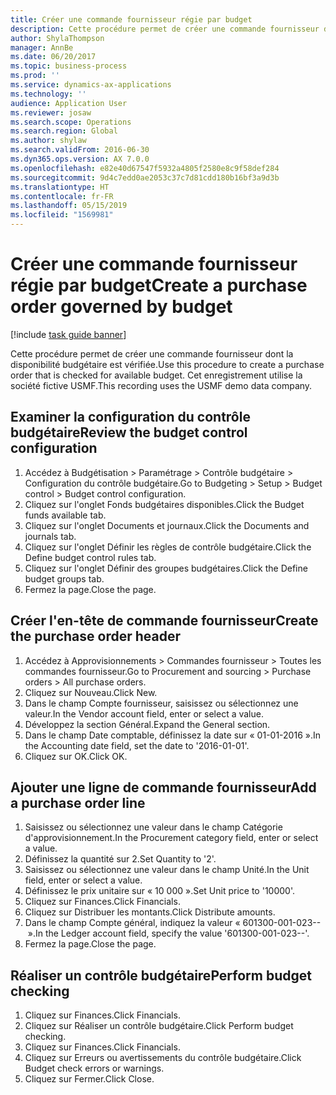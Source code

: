 ```yaml
---
title: Créer une commande fournisseur régie par budget
description: Cette procédure permet de créer une commande fournisseur dont la disponibilité budgétaire est vérifiée.
author: ShylaThompson
manager: AnnBe
ms.date: 06/20/2017
ms.topic: business-process
ms.prod: ''
ms.service: dynamics-ax-applications
ms.technology: ''
audience: Application User
ms.reviewer: josaw
ms.search.scope: Operations
ms.search.region: Global
ms.author: shylaw
ms.search.validFrom: 2016-06-30
ms.dyn365.ops.version: AX 7.0.0
ms.openlocfilehash: e82e40d67547f5932a4805f2580e8c9f58def284
ms.sourcegitcommit: 9d4c7edd0ae2053c37c7d81cdd180b16bf3a9d3b
ms.translationtype: HT
ms.contentlocale: fr-FR
ms.lasthandoff: 05/15/2019
ms.locfileid: "1569981"
---
```

# <a name="create-a-purchase-order-governed-by-budget"></a><span data-ttu-id="25c51-103">Créer une commande fournisseur régie par budget</span><span class="sxs-lookup"><span data-stu-id="25c51-103">Create a purchase order governed by budget</span></span>

[!include [task guide banner](../../includes/task-guide-banner.md)]

<span data-ttu-id="25c51-104">Cette procédure permet de créer une commande fournisseur dont la disponibilité budgétaire est vérifiée.</span><span class="sxs-lookup"><span data-stu-id="25c51-104">Use this procedure to create a purchase order that is checked for available budget.</span></span> <span data-ttu-id="25c51-105">Cet enregistrement utilise la société fictive USMF.</span><span class="sxs-lookup"><span data-stu-id="25c51-105">This recording uses the USMF demo data company.</span></span>


## <a name="review-the-budget-control-configuration"></a><span data-ttu-id="25c51-106">Examiner la configuration du contrôle budgétaire</span><span class="sxs-lookup"><span data-stu-id="25c51-106">Review the budget control configuration</span></span>
1. <span data-ttu-id="25c51-107">Accédez à Budgétisation > Paramétrage > Contrôle budgétaire > Configuration du contrôle budgétaire.</span><span class="sxs-lookup"><span data-stu-id="25c51-107">Go to Budgeting > Setup > Budget control > Budget control configuration.</span></span>
2. <span data-ttu-id="25c51-108">Cliquez sur l'onglet Fonds budgétaires disponibles.</span><span class="sxs-lookup"><span data-stu-id="25c51-108">Click the Budget funds available tab.</span></span>
3. <span data-ttu-id="25c51-109">Cliquez sur l'onglet Documents et journaux.</span><span class="sxs-lookup"><span data-stu-id="25c51-109">Click the Documents and journals tab.</span></span>
4. <span data-ttu-id="25c51-110">Cliquez sur l'onglet Définir les règles de contrôle budgétaire.</span><span class="sxs-lookup"><span data-stu-id="25c51-110">Click the Define budget control rules tab.</span></span>
5. <span data-ttu-id="25c51-111">Cliquez sur l'onglet Définir des groupes budgétaires.</span><span class="sxs-lookup"><span data-stu-id="25c51-111">Click the Define budget groups tab.</span></span>
6. <span data-ttu-id="25c51-112">Fermez la page.</span><span class="sxs-lookup"><span data-stu-id="25c51-112">Close the page.</span></span>

## <a name="create-the-purchase-order-header"></a><span data-ttu-id="25c51-113">Créer l'en-tête de commande fournisseur</span><span class="sxs-lookup"><span data-stu-id="25c51-113">Create the purchase order header</span></span>
1. <span data-ttu-id="25c51-114">Accédez à Approvisionnements > Commandes fournisseur > Toutes les commandes fournisseur.</span><span class="sxs-lookup"><span data-stu-id="25c51-114">Go to Procurement and sourcing > Purchase orders > All purchase orders.</span></span>
2. <span data-ttu-id="25c51-115">Cliquez sur Nouveau.</span><span class="sxs-lookup"><span data-stu-id="25c51-115">Click New.</span></span>
3. <span data-ttu-id="25c51-116">Dans le champ Compte fournisseur, saisissez ou sélectionnez une valeur.</span><span class="sxs-lookup"><span data-stu-id="25c51-116">In the Vendor account field, enter or select a value.</span></span>
4. <span data-ttu-id="25c51-117">Développez la section Général.</span><span class="sxs-lookup"><span data-stu-id="25c51-117">Expand the General section.</span></span>
5. <span data-ttu-id="25c51-118">Dans le champ Date comptable, définissez la date sur « 01-01-2016 ».</span><span class="sxs-lookup"><span data-stu-id="25c51-118">In the Accounting date field, set the date to '2016-01-01'.</span></span>
6. <span data-ttu-id="25c51-119">Cliquez sur OK.</span><span class="sxs-lookup"><span data-stu-id="25c51-119">Click OK.</span></span>

## <a name="add-a-purchase-order-line"></a><span data-ttu-id="25c51-120">Ajouter une ligne de commande fournisseur</span><span class="sxs-lookup"><span data-stu-id="25c51-120">Add a purchase order line</span></span>
1. <span data-ttu-id="25c51-121">Saisissez ou sélectionnez une valeur dans le champ Catégorie d'approvisionnement.</span><span class="sxs-lookup"><span data-stu-id="25c51-121">In the Procurement category field, enter or select a value.</span></span>
2. <span data-ttu-id="25c51-122">Définissez la quantité sur 2.</span><span class="sxs-lookup"><span data-stu-id="25c51-122">Set Quantity to '2'.</span></span>
3. <span data-ttu-id="25c51-123">Saisissez ou sélectionnez une valeur dans le champ Unité.</span><span class="sxs-lookup"><span data-stu-id="25c51-123">In the Unit field, enter or select a value.</span></span>
4. <span data-ttu-id="25c51-124">Définissez le prix unitaire sur « 10 000 ».</span><span class="sxs-lookup"><span data-stu-id="25c51-124">Set Unit price to '10000'.</span></span>
5. <span data-ttu-id="25c51-125">Cliquez sur Finances.</span><span class="sxs-lookup"><span data-stu-id="25c51-125">Click Financials.</span></span>
6. <span data-ttu-id="25c51-126">Cliquez sur Distribuer les montants.</span><span class="sxs-lookup"><span data-stu-id="25c51-126">Click Distribute amounts.</span></span>
7. <span data-ttu-id="25c51-127">Dans le champ Compte général, indiquez la valeur « 601300-001-023-- ».</span><span class="sxs-lookup"><span data-stu-id="25c51-127">In the Ledger account field, specify the value '601300-001-023--'.</span></span>
8. <span data-ttu-id="25c51-128">Fermez la page.</span><span class="sxs-lookup"><span data-stu-id="25c51-128">Close the page.</span></span>

## <a name="perform-budget-checking"></a><span data-ttu-id="25c51-129">Réaliser un contrôle budgétaire</span><span class="sxs-lookup"><span data-stu-id="25c51-129">Perform budget checking</span></span>
1. <span data-ttu-id="25c51-130">Cliquez sur Finances.</span><span class="sxs-lookup"><span data-stu-id="25c51-130">Click Financials.</span></span>
2. <span data-ttu-id="25c51-131">Cliquez sur Réaliser un contrôle budgétaire.</span><span class="sxs-lookup"><span data-stu-id="25c51-131">Click Perform budget checking.</span></span>
3. <span data-ttu-id="25c51-132">Cliquez sur Finances.</span><span class="sxs-lookup"><span data-stu-id="25c51-132">Click Financials.</span></span>
4. <span data-ttu-id="25c51-133">Cliquez sur Erreurs ou avertissements du contrôle budgétaire.</span><span class="sxs-lookup"><span data-stu-id="25c51-133">Click Budget check errors or warnings.</span></span>
5. <span data-ttu-id="25c51-134">Cliquez sur Fermer.</span><span class="sxs-lookup"><span data-stu-id="25c51-134">Click Close.</span></span>

